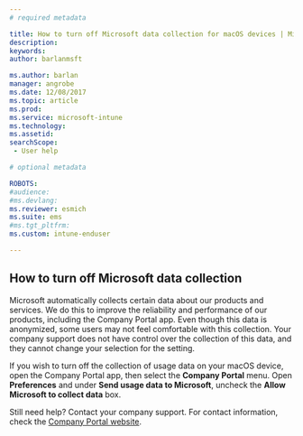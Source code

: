 ```yaml
---
# required metadata

title: How to turn off Microsoft data collection for macOS devices | Microsoft Docs
description:
keywords:
author: barlanmsft
ms.author: barlan
manager: angrobe
ms.date: 12/08/2017
ms.topic: article
ms.prod:
ms.service: microsoft-intune
ms.technology:
ms.assetid:
searchScope: - User help

# optional metadata

ROBOTS:  
#audience:
#ms.devlang:
ms.reviewer: esmich
ms.suite: ems
#ms.tgt_pltfrm:
ms.custom: intune-enduser

---
```


## How to turn off Microsoft data collection

Microsoft automatically collects certain data about our products and services. We do this to improve the reliability and performance of our products, including the Company Portal app. Even though this data is anonymized, some users may not feel comfortable with this collection. Your company support does not have control over the collection of this data, and they cannot change your selection for the setting.

If you wish to turn off the collection of usage data on your macOS device, open the Company Portal app, then select the **Company Portal** menu. Open **Preferences** and under **Send usage data to Microsoft**, uncheck the **Allow Microsoft to collect data** box.

Still need help? Contact your company support. For contact information, check the [Company Portal website](https://portal.manage.microsoft.com).
